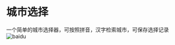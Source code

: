 城市选择
===

一个简单的城市选择器，可按照拼音，汉字检索城市，可保存选择记录<br>
![baidu](http://www.code.cocoachina.com/uploads/attachments/20160316/129991/458ad90bf60c91723b5f0fe2d0ffe910.png) 
